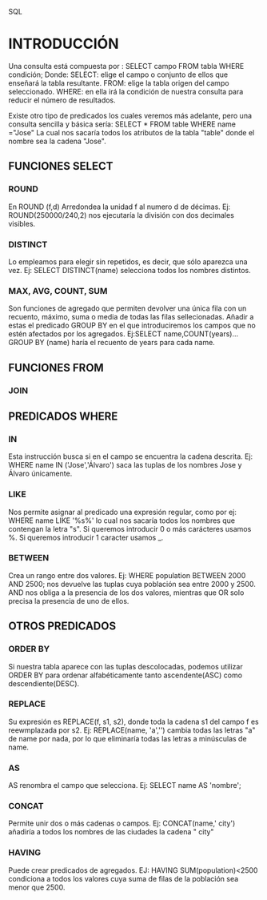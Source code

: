  SQL
 
 <h1>INTRODUCCIÓN</h1>
 
Una consulta está compuesta por :
SELECT campo FROM tabla WHERE condición;
Donde:
  SELECT: elige el campo o conjunto de ellos que enseñará la tabla resultante.
  FROM: elige la tabla origen del campo seleccionado.
  WHERE: en ella irá la condición de nuestra consulta para reducir el número de resultados.
  
Existe otro tipo de predicados los cuales veremos más adelante, pero una consulta sencilla y básica sería:
SELECT *
FROM table
WHERE name ="Jose"
La cual nos sacaría todos los atributos de la tabla "table" donde el nombre sea la cadena "Jose".


<h2>FUNCIONES SELECT</h2>

<h3>ROUND</h3>

En ROUND (f,d) Arredondea la unidad f al numero d de décimas.
Ej: ROUND(250000/240,2) nos ejecutaría la división con dos decimales visibles.


<h3>DISTINCT</h3>

Lo empleamos para elegir sin repetidos, es decir, que sólo aparezca una vez.
Ej: SELECT DISTINCT(name) selecciona todos los nombres distintos.

<h3>MAX, AVG, COUNT, SUM</h3>

Son funciones de agregado que permiten devolver una única fila con un recuento, máximo, suma o media de todas las filas sellecionadas. Añadir a estas el predicado GROUP BY en el que introduciremos los campos que no estén afectados por los agregados.
Ej:SELECT name,COUNT(years)... GROUP BY (name) haría el recuento de years para cada name.


<h2>FUNCIONES FROM</h2>

<h3>JOIN</h3>




<h2>PREDICADOS WHERE</h2>

 <h3>IN</h3>
 
 Esta instrucción busca si en el campo se encuentra la cadena descrita. 
 Ej: WHERE name IN ('Jose','Álvaro') saca las tuplas de los nombres Jose y Álvaro únicamente.
 
 
<h3>LIKE</h3>

Nos permite asignar al predicado una expresión regular, como por ej:
WHERE name LIKE '%s%' lo cual nos sacaría todos los nombres que contengan la letra "s".
Si queremos introducir 0 o más carácteres usamos %.
Si queremos introducir 1 caracter usamos _.


<h3>BETWEEN</h3>

Crea un rango entre dos valores. 
Ej: WHERE population BETWEEN 2000 AND 2500; nos devuelve las tuplas cuya población sea entre 2000 y 2500.
AND nos obliga a la presencia de los dos valores, mientras que OR solo precisa la presencia de uno de ellos.


<h2>OTROS PREDICADOS</h2>


<h3>ORDER BY</h3> 

Si nuestra tabla aparece con las tuplas descolocadas, podemos utilizar ORDER BY para ordenar alfabéticamente tanto ascendente(ASC) como descendiente(DESC).

<h3>REPLACE </h3>

Su expresión es REPLACE(f, s1, s2), donde toda la cadena s1 del campo f es reewmplazada por s2. Ej:
 REPLACE(name, 'a','') cambia todas las letras "a" de name por nada, por lo que eliminaría todas las letras a minúsculas de name.
 
<h3> AS</h3>
 
AS renombra el campo que selecciona.
Ej: SELECT name AS 'nombre';

<h3>CONCAT</h3> 

Permite unir dos o más cadenas o campos. 
Ej:
CONCAT(name,' city') añadiría a todos los nombres de las ciudades la cadena " city"

<h3>HAVING</h3>

Puede crear predicados de agregados.
EJ: HAVING SUM(population)<2500 condiciona a todos los valores cuya suma de filas de la población sea menor que 2500. 

